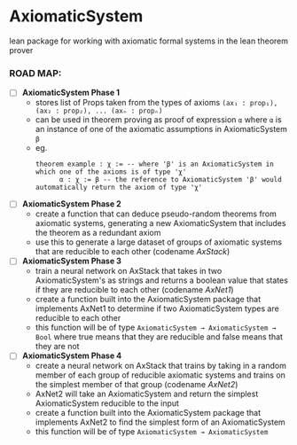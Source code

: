 # AxiomaticSystem

lean package for working with axiomatic formal systems in the lean theorem prover

### ROAD MAP:
- [ ] **AxiomaticSystem Phase 1**
  - stores list of Props taken from the types of axioms `(ax₁ : prop₁), (ax₂ : prop₂), ... (axₙ : propₙ)`
  - can be used in theorem proving as proof of expression `α` where `α` is an instance of one of the axiomatic assumptions in AxiomaticSystem `β` 
  - eg. 
    ```Lean
    theorem example : χ := -- where 'β' is an AxiomaticSystem in which one of the axioms is of type 'χ' 
          α : χ := β -- the reference to AxiomaticSystem 'β' would automatically return the axiom of type 'χ'
    ```
- [ ] **AxiomaticSystem Phase 2**
  - create a function that can deduce pseudo-random theorems from axiomatic systems, generating a new AxiomaticSystem that includes the theorem as a redundant axiom 
  - use this to generate a large dataset of groups of axiomatic systems that are reducible to each other (codename *AxStack*)
- [ ] **AxiomaticSystem Phase 3**
  - train a neural network on AxStack that takes in two AxiomaticSystem's as strings and returns a boolean value that states if they are reducible to each other (codename *AxNet1*)
  - create a function built into the AxiomaticSystem package that implements AxNet1 to determine if two AxiomaticSystem types are reducible to each other
  - this function will be of type `AxiomaticSystem → AxiomaticSystem → Bool` where true means that they are reducible and false means that they are not
- [ ] **AxiomaticSystem Phase 4**
  - create a neural network on AxStack that trains by taking in a random member of each group of reducible axiomatic systems and trains on the simplest member of that group (codename *AxNet2*)
  - AxNet2 will take an AxiomaticSystem and return the simplest AxiomaticSystem reducible to the input
  - create a function built into the AxiomaticSystem package that implements AxNet2 to find the simplest form of an AxiomaticSystem
  - this function will be of type `AxiomaticSystem → AxiomaticSystem`
